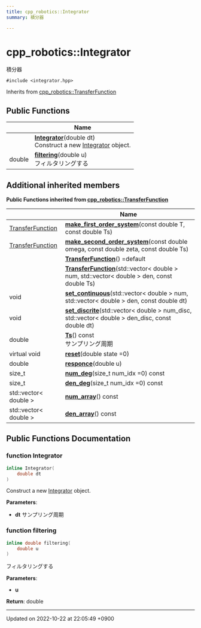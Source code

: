 ```yaml
---
title: cpp_robotics::Integrator
summary: 積分器 

---
```


# cpp_robotics::Integrator



積分器 


`#include <integrator.hpp>`

Inherits from [cpp_robotics::TransferFunction](/cpp_robotics/doxybook/Classes/classcpp__robotics_1_1TransferFunction/)

## Public Functions

|                | Name           |
| -------------- | -------------- |
| | **[Integrator](/cpp_robotics/doxybook/Classes/classcpp__robotics_1_1Integrator/#function-integrator)**(double dt)<br>Construct a new [Integrator](/cpp_robotics/doxybook/Classes/classcpp__robotics_1_1Integrator/) object.  |
| double | **[filtering](/cpp_robotics/doxybook/Classes/classcpp__robotics_1_1Integrator/#function-filtering)**(double u)<br>フィルタリングする  |

## Additional inherited members

**Public Functions inherited from [cpp_robotics::TransferFunction](/cpp_robotics/doxybook/Classes/classcpp__robotics_1_1TransferFunction/)**

|                | Name           |
| -------------- | -------------- |
| [TransferFunction](/cpp_robotics/doxybook/Classes/classcpp__robotics_1_1TransferFunction/) | **[make_first_order_system](/cpp_robotics/doxybook/Classes/classcpp__robotics_1_1TransferFunction/#function-make-first-order-system)**(const double T, const double Ts) |
| [TransferFunction](/cpp_robotics/doxybook/Classes/classcpp__robotics_1_1TransferFunction/) | **[make_second_order_system](/cpp_robotics/doxybook/Classes/classcpp__robotics_1_1TransferFunction/#function-make-second-order-system)**(const double omega, const double zeta, const double Ts) |
| | **[TransferFunction](/cpp_robotics/doxybook/Classes/classcpp__robotics_1_1TransferFunction/#function-transferfunction)**() =default |
| | **[TransferFunction](/cpp_robotics/doxybook/Classes/classcpp__robotics_1_1TransferFunction/#function-transferfunction)**(std::vector< double > num, std::vector< double > den, const double Ts) |
| void | **[set_continuous](/cpp_robotics/doxybook/Classes/classcpp__robotics_1_1TransferFunction/#function-set-continuous)**(std::vector< double > num, std::vector< double > den, const double dt) |
| void | **[set_discrite](/cpp_robotics/doxybook/Classes/classcpp__robotics_1_1TransferFunction/#function-set-discrite)**(std::vector< double > num_disc, std::vector< double > den_disc, const double dt) |
| double | **[Ts](/cpp_robotics/doxybook/Classes/classcpp__robotics_1_1TransferFunction/#function-ts)**() const<br>サンプリング周期  |
| virtual void | **[reset](/cpp_robotics/doxybook/Classes/classcpp__robotics_1_1TransferFunction/#function-reset)**(double state =0) |
| double | **[responce](/cpp_robotics/doxybook/Classes/classcpp__robotics_1_1TransferFunction/#function-responce)**(double u) |
| size_t | **[num_deg](/cpp_robotics/doxybook/Classes/classcpp__robotics_1_1TransferFunction/#function-num-deg)**(size_t num_idx =0) const |
| size_t | **[den_deg](/cpp_robotics/doxybook/Classes/classcpp__robotics_1_1TransferFunction/#function-den-deg)**(size_t num_idx =0) const |
| std::vector< double > | **[num_array](/cpp_robotics/doxybook/Classes/classcpp__robotics_1_1TransferFunction/#function-num-array)**() const |
| std::vector< double > | **[den_array](/cpp_robotics/doxybook/Classes/classcpp__robotics_1_1TransferFunction/#function-den-array)**() const |


## Public Functions Documentation

### function Integrator

```cpp
inline Integrator(
    double dt
)
```

Construct a new [Integrator](/cpp_robotics/doxybook/Classes/classcpp__robotics_1_1Integrator/) object. 

**Parameters**: 

  * **dt** サンプリング周期 


### function filtering

```cpp
inline double filtering(
    double u
)
```

フィルタリングする 

**Parameters**: 

  * **u** 


**Return**: double 

-------------------------------

Updated on 2022-10-22 at 22:05:49 +0900